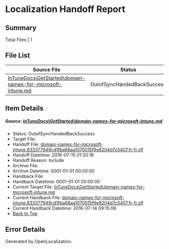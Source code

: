 # <a name='report-top'></a> Localization Handoff Report

## Summary
 Total Files | 1

## File List
 Source File | Status | Details 
 ----------- | ------ | ------- 
 [InTuneDocs\GetStarted\domain-names-for-microsoft-intune.md](https://github.com/Microsoft/IntuneDocs-pr/blob/027cd378596923c4db60a8e6fffee6d378db70f4/InTuneDocs/GetStarted/domain-names-for-microsoft-intune.md) | OutofSyncHandedBackSuccess | [Details](#b903514c747b0803a875f4910b85f823e60af8a5496)

## Item Details
##### <a name='b903514c747b0803a875f4910b85f823e60af8a5496'></a> Source: [InTuneDocs\GetStarted\domain-names-for-microsoft-intune.md](https://github.com/Microsoft/IntuneDocs-pr/blob/027cd378596923c4db60a8e6fffee6d378db70f4/InTuneDocs/GetStarted/domain-names-for-microsoft-intune.md)
* Status: OutofSyncHandedBackSuccess
* Target File: 
* Handoff File: [domain-names-for-microsoft-intune.833377949cd1fba68aa1070015f9e8204d7c5407.fr-fr.xlf](https://github.com/Microsoft/EM.handoff/blob/4de66b94e6d81e0f11b661ba21349585e271ce5f/ol-handoff/Microsoft/IntuneDocs-pr.fr-fr/master/domain-names-for-microsoft-intune.833377949cd1fba68aa1070015f9e8204d7c5407.fr-fr.xlf)
* Handoff Datetime: 2016-07-15 01:33:18
* Handoff Reason: Include
* Archive File: 
* Archive Datetime: 0001-01-01 00:00:00
* Handback File: 
* Handback Datetime: 0001-01-01 00:00:00
* Current Target File: [InTuneDocs\GetStarted\domain-names-for-microsoft-intune.md](https://github.com/Microsoft/IntuneDocs-pr.fr-fr/blob/057c79374cf5a7a52605953506fe2292449d0377/InTuneDocs/GetStarted/domain-names-for-microsoft-intune.md)
* Current Handback File: [domain-names-for-microsoft-intune.833377949cd1fba68aa1070015f9e8204d7c5407.fr-fr.xlf](https://github.com/Microsoft/EM.handback/blob/8a6c0d8d6fbdd271b02d2f68adae588ab49e2871/ol-handback/Microsoft/IntuneDocs-pr.fr-fr/master/domain-names-for-microsoft-intune.833377949cd1fba68aa1070015f9e8204d7c5407.fr-fr.xlf)
* Current Handback Datetime: 2016-07-14 09:15:06
* [Back to Top](#report-top)


## Error Details

Generated by OpenLocalization.
